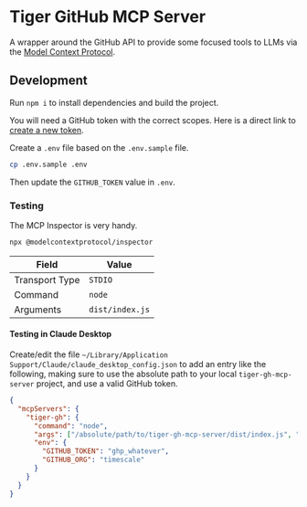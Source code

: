 # Tiger GitHub MCP Server

A wrapper around the GitHub API to provide some focused tools to LLMs via the [Model Context Protocol](https://modelcontextprotocol.io/introduction).

## Development

Run `npm i` to install dependencies and build the project.

You will need a GitHub token with the correct scopes. Here is a direct link to [create a new token](https://github.com/settings/tokens/new?scopes=repo,read:org,read:user,user:email&description=tiger-gh-mcp-server).

Create a `.env` file based on the `.env.sample` file.

```bash
cp .env.sample .env
```

Then update the `GITHUB_TOKEN` value in `.env`.

### Testing

The MCP Inspector is very handy.

```bash
npx @modelcontextprotocol/inspector
```

| Field          | Value           |
| -------------- | --------------- |
| Transport Type | `STDIO`         |
| Command        | `node`          |
| Arguments      | `dist/index.js` |

#### Testing in Claude Desktop

Create/edit the file `~/Library/Application Support/Claude/claude_desktop_config.json` to add an entry like the following, making sure to use the absolute path to your local `tiger-gh-mcp-server` project, and use a valid GitHub token.

```json
{
  "mcpServers": {
    "tiger-gh": {
      "command": "node",
      "args": ["/absolute/path/to/tiger-gh-mcp-server/dist/index.js", "stdio"],
      "env": {
        "GITHUB_TOKEN": "ghp_whatever",
        "GITHUB_ORG": "timescale"
      }
    }
  }
}
```
